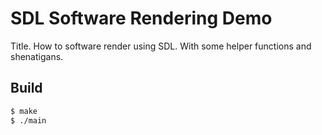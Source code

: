# SDL Software Rendering Demo
Title. How to software render using SDL. With some helper functions and shenatigans.

## Build

```sh
$ make
$ ./main
```
